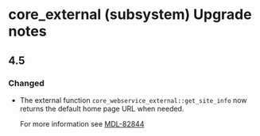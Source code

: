 # core_external (subsystem) Upgrade notes

## 4.5

### Changed

- The external function `core_webservice_external::get_site_info` now returns the default home page URL when needed.

  For more information see [MDL-82844](https://tracker.agpu.org/browse/MDL-82844)
